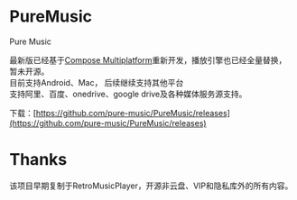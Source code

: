 # PureMusic

Pure Music 

最新版已经基于[Compose Multiplatform](https://github.com/JetBrains/compose-multiplatform)重新开发，播放引擎也已经全量替换，暂未开源。  
目前支持Android、Mac， 后续继续支持其他平台  
支持阿里、百度、onedrive、google drive及各种媒体服务源支持。  

下载：[https://github.com/pure-music/PureMusic/releases](https://github.com/pure-music/PureMusic/releases)

# Thanks   
该项目早期复制于RetroMusicPlayer，开源非云盘、VIP和隐私库外的所有内容。  


